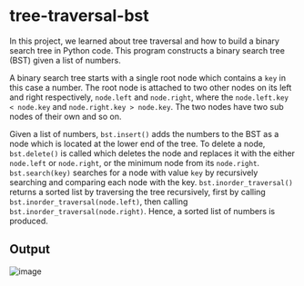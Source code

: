 # tree-traversal-bst

In this project, we learned about tree traversal and how to build a binary search tree in Python code. This program constructs a binary search tree (BST) given a list of numbers.

A binary search tree starts with a single root node which contains a `key` in this case a number. The root node is attached to two other nodes on its left and right respectively, `node.left` and `node.right`,
where the `node.left.key < node.key` and `node.right.key > node.key`. The two nodes have two sub nodes of their own and so on. 

Given a list of numbers, `bst.insert()` adds the numbers to the BST as a node which is located at the lower end of the tree. To delete a node, `bst.delete()` is called which deletes the node and replaces it 
with the either `node.left` or `node.right`, or the minimum node from its `node.right`. `bst.search(key)` searches for a node with value `key` by recursively searching and comparing each node with the key.
`bst.inorder_traversal()` returns a sorted list by traversing the tree recursively, first by calling  `bst.inorder_traversal(node.left)`, then calling `bst.inorder_traversal(node.right)`. 
Hence, a sorted list of numbers is produced.

## Output
![image](https://github.com/user-attachments/assets/2605fa93-652d-4f8b-a532-539277623356)
